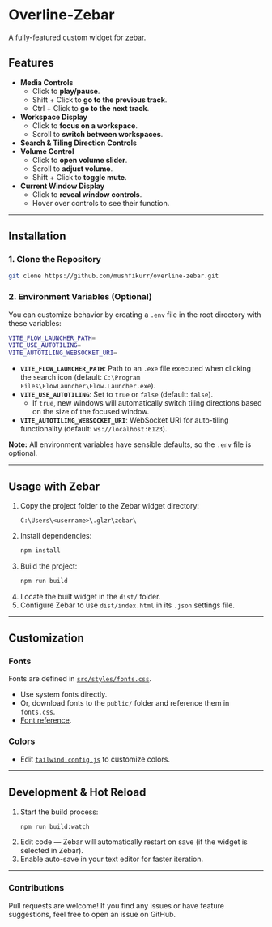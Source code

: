 # Overline-Zebar

A fully-featured custom widget for [zebar](https://github.com/glzr-io/zebar).

## Features

- **Media Controls**
  - Click to **play/pause**.
  - Shift + Click to **go to the previous track**.
  - Ctrl + Click to **go to the next track**.
- **Workspace Display**
  - Click to **focus on a workspace**.
  - Scroll to **switch between workspaces**.
- **Search & Tiling Direction Controls**
- **Volume Control**
  - Click to **open volume slider**.
  - Scroll to **adjust volume**.
  - Shift + Click to **toggle mute**.
- **Current Window Display**
  - Click to **reveal window controls**.
  - Hover over controls to see their function.

---

## Installation

### 1. Clone the Repository

```sh
git clone https://github.com/mushfikurr/overline-zebar.git
```

### 2. Environment Variables (Optional)

You can customize behavior by creating a `.env` file in the root directory with these variables:

```sh
VITE_FLOW_LAUNCHER_PATH=
VITE_USE_AUTOTILING=
VITE_AUTOTILING_WEBSOCKET_URI=
```

- **`VITE_FLOW_LAUNCHER_PATH`**: Path to an `.exe` file executed when clicking the search icon (default: `C:\Program Files\FlowLauncher\Flow.Launcher.exe`).
- **`VITE_USE_AUTOTILING`**: Set to `true` or `false` (default: `false`).
  - If `true`, new windows will automatically switch tiling directions based on the size of the focused window.
- **`VITE_AUTOTILING_WEBSOCKET_URI`**: WebSocket URI for auto-tiling functionality (default: `ws://localhost:6123`).

**Note:** All environment variables have sensible defaults, so the `.env` file is optional.

---

## Usage with Zebar

1. Copy the project folder to the Zebar widget directory:
   ```
   C:\Users\<username>\.glzr\zebar\
   ```
2. Install dependencies:
   ```sh
   npm install
   ```
3. Build the project:
   ```sh
   npm run build
   ```
4. Locate the built widget in the `dist/` folder.
5. Configure Zebar to use `dist/index.html` in its `.json` settings file.

---

## Customization

### Fonts

Fonts are defined in [`src/styles/fonts.css`](src/styles/fonts.css).

- Use system fonts directly.
- Or, download fonts to the `public/` folder and reference them in `fonts.css`.
- [Font reference](https://developer.mozilla.org/en-US/docs/Web/CSS/font).

### Colors

- Edit [`tailwind.config.js`](tailwind.config.js) to customize colors.

---

## Development & Hot Reload

1. Start the build process:
   ```sh
   npm run build:watch
   ```
2. Edit code — Zebar will automatically restart on save (if the widget is selected in Zebar).
3. Enable auto-save in your text editor for faster iteration.

---

### Contributions

Pull requests are welcome! If you find any issues or have feature suggestions, feel free to open an issue on GitHub.
